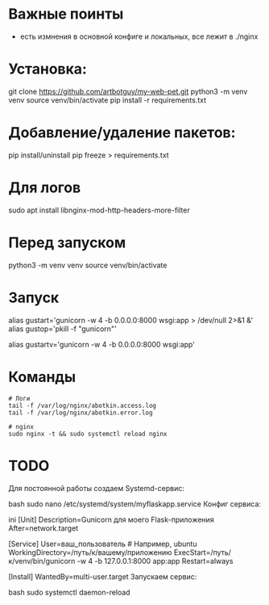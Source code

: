 # Важные поинты 
- есть измнения в основной конфиге и локальных, все лежит в ./nginx


# Установка:
git clone https://github.com/artbotguy/my-web-pet.git
python3 -m venv venv
source venv/bin/activate
pip install -r requirements.txt
# Добавление/удаление пакетов:
pip install/uninstall <package>
pip freeze > requirements.txt
# Для логов
sudo apt install libnginx-mod-http-headers-more-filter



# Перед запуском
python3 -m venv venv
source venv/bin/activate

# Запуск
alias gustart='gunicorn -w 4 -b 0.0.0.0:8000 wsgi:app > /dev/null 2>&1 &'
alias gustop='pkill -f "gunicorn"'

alias gustartv='gunicorn -w 4 -b 0.0.0.0:8000 wsgi:app'

# Команды
    # Логи
    tail -f /var/log/nginx/abotkin.access.log
    tail -f /var/log/nginx/abotkin.error.log
    
    # nginx
    sudo nginx -t && sudo systemctl reload nginx


# TODO

Для постоянной работы создаем Systemd-сервис:

bash
sudo nano /etc/systemd/system/myflaskapp.service
Конфиг сервиса:

ini
[Unit]
Description=Gunicorn для моего Flask-приложения
After=network.target

[Service]
User=ваш_пользователь  # Например, ubuntu
WorkingDirectory=/путь/к/вашему/приложению
ExecStart=/путь/к/venv/bin/gunicorn -w 4 -b 127.0.0.1:8000 app:app
Restart=always

[Install]
WantedBy=multi-user.target
Запускаем сервис:

bash
sudo systemctl daemon-reload
